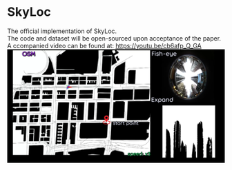 # SkyLoc

The official implementation of SkyLoc.  
The code and dataset will be open-sourced upon acceptance of the paper.  
A ccompanied video can be found at: https://youtu.be/cb6afp_Q_GA  
![SkyLoc](cover.png)
